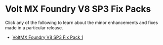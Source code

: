                          

Volt MX  Foundry V8 SP3 Fix Packs
============================

Click any of the following to learn about the minor enhancements and fixes made in a particular release.

*   [VoltMX Foundry V8 SP3 Fix Pack 1](V8SP3Fixpack1.md)
